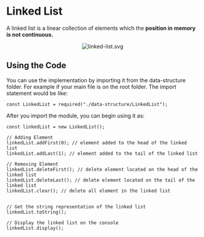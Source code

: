 # Linked List
A linked list is a linear collection of elements which the **position in memory is not continuous.**

<div>
    <style>
        img { background-color: white; margin: auto; }
        .img-container { display: flex }
    </style>
    <div class="img-container">
        <img src="https://upload.wikimedia.org/wikipedia/commons/6/6d/Singly-linked-list.svg" alt="linked-list.svg"/>
    </div>
</div>

## Using the Code
You can use the implementation by importing it from the data-structure folder. For example if your main file is on the root folder. The import statement would be like:
    
    const LinkedList = required("./data-structure/LinkedList");

After you import the module, you can begin using it as:

    const linkedList = new LinkedList();

    // Adding Element
    linkedList.addFirst(0); // element added to the head of the linked list
    linkedList.addLast(1); // element added to the tail of the linked list

    // Removing Element
    linkedList.deleteFirst(); // delete element located on the head of the linked list
    linkedList.deleteLast(); // delete element located on the tail of the linked list
    linkedList.clear(); // delete all element in the linked list


    // Get the string representation of the linked list
    linkedList.toString();

    // Display the linked list on the console
    linkedList.display();
